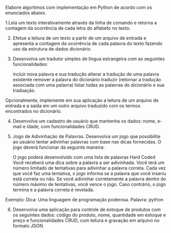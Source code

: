 Elabore algoritmos com implementação em Python de acordo com os enunciados abaixo.

1.Leia um texto interativamente através da linha de comando e retorna a contagem da ocorrência de cada letra do alfabeto no texto.

2. Efetue a leitura de um texto a partir de um arquivo de entrada e apresenta a contagem da ocorrência de cada palavra do texto fazendo uso da estrutura de dados dicionário.

3. Desenvolva um tradutor simples de língua estrangeira com as seguintes funcionalidades:

    incluir nova palavra e sua tradução
    alterar a tradução de uma palavra existente
    remover a palavra do dicionário
    traduzir (retornar a tradução associada com uma palavra)
    listar todas as palavras do dicionário e sua traduação.

Opcionalmente, implemente em sua aplicação a leitura de um arquivo de entrada e a saída em um outro arquivo traduzido com os termos encontrados no dicionário.

4. Desenvolva um cadastro de usuário que mantenha os dados: nome, e-mail e idade, com funcionalidades CRUD.

5. Jogo de Adivinhação de Palavras. Desenvolva um jogo que possibilite ao usuário tentar adivinhar palavras com base nas dicas fornecidas. O jogo deverá funcionar da seguinte maneira:

    O jogo poderá desenvolvido com uma lista de palavras Hard Coded
    Você receberá uma dica sobre a palavra a ser adivinhada.
    Você terá um número limitado de tentativas para adivinhar a palavra correta.
    Cada vez que você faz uma tentativa, o jogo informa se a palavra que você inseriu está correta ou não.
    Se você adivinhar corretamente a palavra dentro do número máximo de tentativas, você vence o jogo. Caso contrário, o jogo termina e a palavra correta é revelada.

Exemplo: Dica: Uma linguagem de programação poderosa. Palavra: python

6. Desenvolva uma aplicação para controle de estoque de produtos com os seguintes dados: código do produto, nome, quantidade em estoque e preço e funcionalidades CRUD, com leitura e gravação em arquivo no formato JSON.